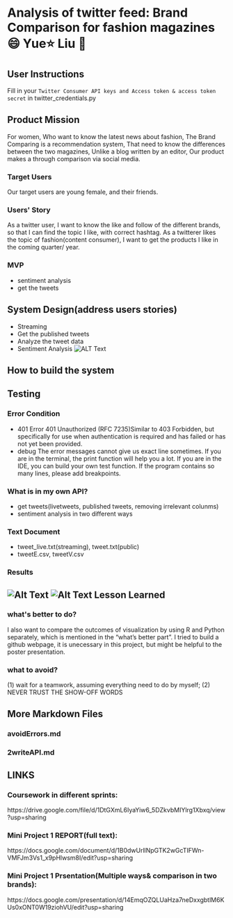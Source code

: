 Analysis of twitter feed: Brand Comparison for fashion magazines :smile: Yue:star: Liu :girl:
=========================

User Instructions
-------------------

Fill in your `Twitter Consumer API keys and Access token & access token secret` in twitter_credentials.py 

Product Mission
-----------------
For women, 
Who want to know the latest news about fashion,
The Brand Comparing is a recommendation system,
That need to know the differences between the two magazines,
Unlike a blog written by an editor,
Our product makes a through comparison via social media.  

### Target Users
Our target users are young female, and their friends.
### Users' Story
As a twitter user, I want to know the like and follow of the different brands, so that I can find the topic I like, with correct hashtag. As a twitterer likes the topic of fashion(content consumer), I want to get the products I like in the coming quarter/ year.
### MVP
* sentiment analysis
* get the tweets 

System Design(address users stories)
-------------------------------------
* Streaming
* Get the published tweets
* Analyze the tweet data
* Sentiment Analysis 
![ALT Text](https://github.com/yueyue4737/EC601MiniProject1_YueLiu/blob/master/data/system_design.png)

How to build the system
------------------------
Testing
-------
### Error Condition
* 401 Error
401 Unauthorized (RFC 7235)Similar to 403 Forbidden, but specifically for use when authentication is required and has failed or has not yet been provided. 
* debug
The error messages cannot give us exact line sometimes. If you are in the terminal, the print function will help you a lot. If you are in the IDE, you can build your own test function. If the program contains so many lines, please add breakpoints. 
### What is in my own API?
* get tweets(livetweets, published tweets, removing irrelevant colunms)
* sentiment analysis in two different ways
### Text Document
* tweet_live.txt(streaming), tweet.txt(public)
* tweetE.csv, tweetV.csv
### Results
![Alt Text](https://github.com/yueyue4737/EC601MiniProject1_YueLiu/blob/master/data/V_SENT1.png)
![Alt Text](https://github.com/yueyue4737/EC601MiniProject1_YueLiu/blob/master/data/e_sent1.png)
Lesson Learned
-----------------
### what's better to do?
I also want to compare the outcomes of visualization by using R and Python separately, which is mentioned in the “what’s better part”. 
I tried to build a github webpage, it is unecessary in this project, but might be helpful to the poster presentation.
### what to avoid?
<p>(1) wait for a teamwork, assuming everything need to do by myself;
(2) NEVER TRUST THE SHOW-OFF WORDS<p>
  
More Markdown Files
----------------------
### avoidErrors.md
### 2writeAPI.md

LINKS
---------------------
### Coursework in different sprints: 
<p> https://drive.google.com/file/d/1DtGXmL6IyaYiw6_5DZkvbMIYlrg1Xbxq/view?usp=sharing <p>  

### Mini Project 1 REPORT(full text): 
<p> https://docs.google.com/document/d/1B0dwUrllNpGTK2wGcTIFWn-VMFJm3Vs1_x9pHlwsm8I/edit?usp=sharing <p> 

### Mini Project 1 Prsentation(Multiple ways& comparison in two brands): 
<p> https://docs.google.com/presentation/d/14EmqOZQLUaHza7neDxxgbtlM6KUs0xONT0W19ziohVU/edit?usp=sharing <p>
